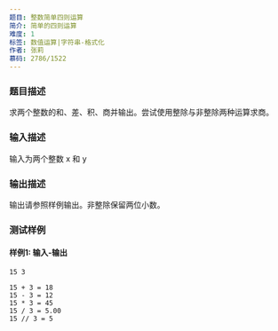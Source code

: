 ```yaml
---
题目: 整数简单四则运算
简介: 简单的四则运算
难度: 1
标签: 数值运算|字符串-格式化
作者: 张莉
慕码: 2786/1522
---
```


### 题目描述

求两个整数的和、差、积、商并输出。尝试使用整除与非整除两种运算求商。

### 输入描述

输入为两个整数 x 和 y

### 输出描述

输出请参照样例输出。非整除保留两位小数。

### 测试样例

#### 样例1: 输入-输出

```
15 3
```

```
15 + 3 = 18
15 - 3 = 12
15 * 3 = 45
15 / 3 = 5.00
15 // 3 = 5
```

